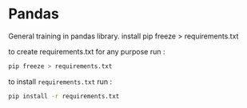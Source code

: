 #  Pandas

General training in pandas library.
install pip freeze > requirements.txt

to create requirements.txt for any purpose run :
```bash
pip freeze > requirements.txt
```

to install ```requirements.txt``` run :
```bash
pip install -r requirements.txt
```